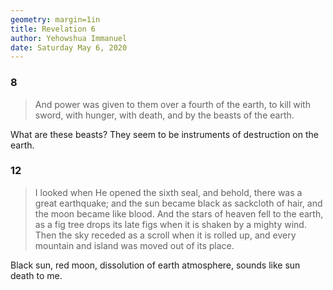 ```yaml
---
geometry: margin=1in
title: Revelation 6
author: Yehowshua Immanuel
date: Saturday May 6, 2020
---
```


### 8
> And power was given to them over a fourth of the 
> earth, to kill with sword, with hunger, with 
> death, and by the beasts of the earth.

What are these beasts? They seem to be instruments
of destruction on the earth.

### 12
> I looked when He opened the sixth seal, and behold, there 
> was a great earthquake; and the sun became black as 
> sackcloth of hair, and the moon became like blood. And the 
> stars of heaven fell to the earth, as a fig tree drops its 
> late figs when it is shaken by a mighty wind. Then the sky 
> receded as a scroll when it is rolled up, and every 
> mountain and island was moved out of its place.

Black sun, red moon, dissolution of earth atmosphere,
sounds like sun death to me.